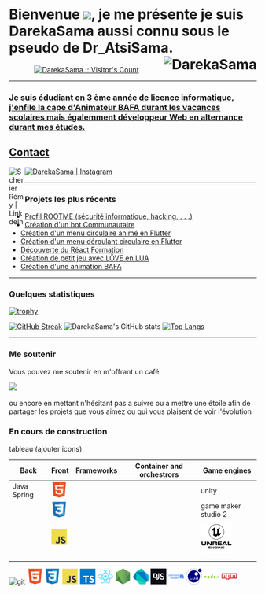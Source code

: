 # Bienvenue <img src="https://media.giphy.com/media/hvRJCLFzcasrR4ia7z/giphy.gif" width="25px">, je me présente je suis DarekaSama  aussi connu sous le pseudo de Dr_AtsiSama.<a href="https://github.com/DarekaSama"><img align="right" src="https://komarev.com/ghpvc/?username=DarekaSama&style=plastic&color=blueviolet&label=Nombre+de+visite+du+profil+:" alt="DarekaSama" />
 <p align="center"><img src="https://profile-counter.glitch.me/{DarekaSama}/count.svg" alt="DarekaSama :: Visitor's Count" /></p></p>
<hr />

### Je suis édudiant en 3 ème année de licence informatique, j'enfile la cape d'Animateur BAFA durant les vacances scolaires mais égalemment développeur Web en alternance durant mes études.
<!--
https://stackshare.io/
https://medium.com/
https://dev.to/
<p align="center"><img src="https://thumbs.gfycat.com/GoodnaturedFondGaur-size_restricted.gif" alt="Synthwave" height="300" width="500"></p>
<img align='right' src="https://media.giphy.com/media/ieyl9zmCjO4b4t6qoY/giphy.gif" width="230">
https://devicon.dev/
 	https://img.shields.io/badge/Discord-7289DA?style=for-the-badge&logo=discord&logoColor=white
https://dev.to/envoy_/150-badges-for-github-pnk

![Example 3](https://raw.githubusercontent.com/DarekaSama/github-profile-header-generator/main/social/examples/example-3.png) -->
## Contact

<a href="https://www.linkedin.com/in/scherierremy">
  <img align="left" alt="Scherier Rémy | LinkdeIn" width="32" src="https://cdn.jsdelivr.net/npm/simple-icons@v3/icons/linkedin.svg" />
</a>
<a href="https://www.instagram.com/synesios_alchimiste/">
  <img alt="DarekaSama | Instagram" width="32" src="https://cdn.jsdelivr.net/npm/simple-icons@v3/icons/instagram.svg" />
</a>

<hr />

### Projets les plus récents

<!-- Projet:START -->
- [Profil ROOTME (sécurité informatique, hacking, . . .)](https://www.root-me.org/Dr_AtsiSama)
- [Création d'un bot Communautaire](https://github.com/DarekaSama/Opal_BotDiscord)
- [Création d'un menu circulaire animé en Flutter](https://github.com/DarekaSama/GameAndPrograming/tree/main/Flutter/AnimatedCircularMenu)
- [Création d'un menu déroulant circulaire en Flutter](https://github.com/DarekaSama/GameAndPrograming/tree/main/Flutter/NavBarSpinCircle)
- [Découverte du Réact Formation](https://github.com/DarekaSama/GameAndPrograming/tree/main/React/Cours)
- [Création de petit jeu avec LÖVE en LUA](https://github.com/DarekaSama/GameAndPrograming/tree/main/L%C3%96VE-LUA)
- [Création d'une animation BAFA](https://github.com/DarekaSama/GameAndPrograming/tree/main/EscapeGame)
<!-- Projet:END -->
***
###  Quelques statistiques 

<!--
<p>Statistics are extracted from my public activity and doesn't reflect completely the work with my clients. Feel free to <a href="https://davidl.fr/onboading" target="_blank">contact me</a> if you want to know more about my skills.</p>
-->

[![trophy](https://github-profile-trophy.vercel.app/?username=DarekaSama&theme=onedark)](https://github.com/ryo-ma/github-profile-trophy)

[![GitHub Streak](http://github-readme-streak-stats.herokuapp.com?user=DarekaSama&theme=dark&hide_border=true&date_format=j%20M%5B%20Y%5D)](https://git.io/streak-stats)
![DarekaSama's GitHub stats](https://github-readme-stats.vercel.app/api?username=DarekaSama&show_icons=true&theme=dark)
[![Top Langs](https://github-readme-stats.vercel.app/api/top-langs/?username=DarekaSama&layout=compact)](https://github.com/DarekaSama/github-readme-stats)
***

###  Me soutenir
Vous pouvez me soutenir en m'offrant un café

<a href="https://www.buymeacoffee.com/DrAtsiSama"><img src="https://img.buymeacoffee.com/button-api/?text=Buy me a coffee&emoji=&slug=DrAtsiSama&button_colour=BD5FFF&font_colour=ffffff&font_family=Poppins&outline_colour=000000&coffee_colour=FFDD00"></a>

ou encore en mettant n'hésitant pas a suivre ou a mettre une étoile afin de partager les projets que vous aimez ou qui vous plaisent de voir l'évolution

### En cours de construction 
tableau (ajouter icons)
<!--
  https://www.dio.me/articles/tutorial-criando-um-readme-bonitao-para-o-seu-github
  https://terminalroot.com.br/2021/07/customize-a-pagina-inicial-do-seu-github.html
  https://github.com/rafaballerini/PerfilGithub
  https://dev.to/tupaschoal/como-criar-um-perfil-incrivel-no-github-2k5f
-->
| Back | Front | Frameworks | Container and orchestrors | Game engines |
|---|---|---|---|---|
| Java Spring  |<img src="https://raw.githubusercontent.com/devicons/devicon/master/icons/html5/html5-original.svg" alt="html5" width="32" height="32"/>   |   |   |  unity |
|   |<img src="https://raw.githubusercontent.com/devicons/devicon/master/icons/css3/css3-original.svg" alt="css3" width="32" height="32"/>   |   |   | game maker studio 2  |
|   |<img src="https://raw.githubusercontent.com/devicons/devicon/master/icons/javascript/javascript-original.svg" alt="javascript" width="32" height="32"/>   |   |   |  <img src="https://github.com/devicons/devicon/blob/master/icons/unrealengine/unrealengine-original-wordmark.svg" alt="javascript" width="64" height="64"/> |
|   |   |   |   |   |
|   |   |   |   |   |
<p align="left">
  <img src="https://www.vectorlogo.zone/logos/git-scm/git-scm-icon.svg" alt="git" width="32" height="32"/>
  <img src="https://raw.githubusercontent.com/devicons/devicon/master/icons/html5/html5-original.svg" alt="html5" width="32" height="32"/>
  <img src="https://raw.githubusercontent.com/devicons/devicon/master/icons/css3/css3-original.svg" alt="css3" width="32" height="32"/>
  <img src="https://raw.githubusercontent.com/devicons/devicon/master/icons/javascript/javascript-original.svg" alt="javascript" width="32" height="32"/>
  <img src="https://raw.githubusercontent.com/devicons/devicon/master/icons/typescript/typescript-original.svg" alt="typescript" width="32" height="32"/>
  <img src="https://raw.githubusercontent.com/devicons/devicon/master/icons/react/react-original.svg" alt="react" width="32" height="32"/>
  <img  src="https://raw.githubusercontent.com/github/explore/80688e429a7d4ef2fca1e82350fe8e3517d3494d/topics/nodejs/nodejs.png"alt="Nodejs" width="32" height="32">
  <img  src="https://github.com/devicons/devicon/blob/master/icons/dart/dart-original.svg"alt="Vue" width="32" height="32">
  <img  src="https://github.com/devicons/devicon/blob/master/icons/discordjs/discordjs-original.svg"alt="Vue" width="32" height="32">
  <img  src="https://github.com/devicons/devicon/blob/master/icons/androidstudio/androidstudio-plain-wordmark.svg"alt="Vue" width="32" height="32">
  <img  src="https://github.com/devicons/devicon/blob/master/icons/lua/lua-plain-wordmark.svg"alt="Vue" width="32" height="32">
  <img  src="https://github.com/devicons/devicon/blob/master/icons/nodejs/nodejs-plain-wordmark.svg"alt="Vue" width="32" height="32">
  <img  src="https://github.com/devicons/devicon/blob/master/icons/npm/npm-original-wordmark.svg"alt="Vue" width="32" height="32">
</p>
